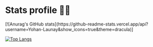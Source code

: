 <h1>Stats profile 👨‍💻</h1>
[![Anurag's GitHub stats](https://github-readme-stats.vercel.app/api?username=Yohan-Launay&show_icons=true&theme=dracula)]

[![Top Langs](https://github-readme-stats.vercel.app/api/top-langs/?username=Yohan-Launay&show_icons=true&theme=dracula)](https://github.com/anuraghazra/github-readme-stats)

